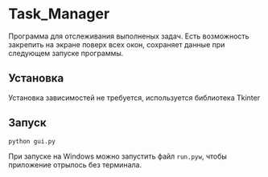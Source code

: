 # Task_Manager
Программа для отслеживания выполненых задач. Есть возможность закрепить на экране поверх всех окон, сохраняет данные при следующем запуске программы. 
<br>
## Установка
Установка зависимостей не требуется, используется библиотека Tkinter
<br>
## Запуск
`python gui.py`

При запуске на Windows можно запустить файл `run.pyw`, чтобы приложение отрылось без терминала. 
